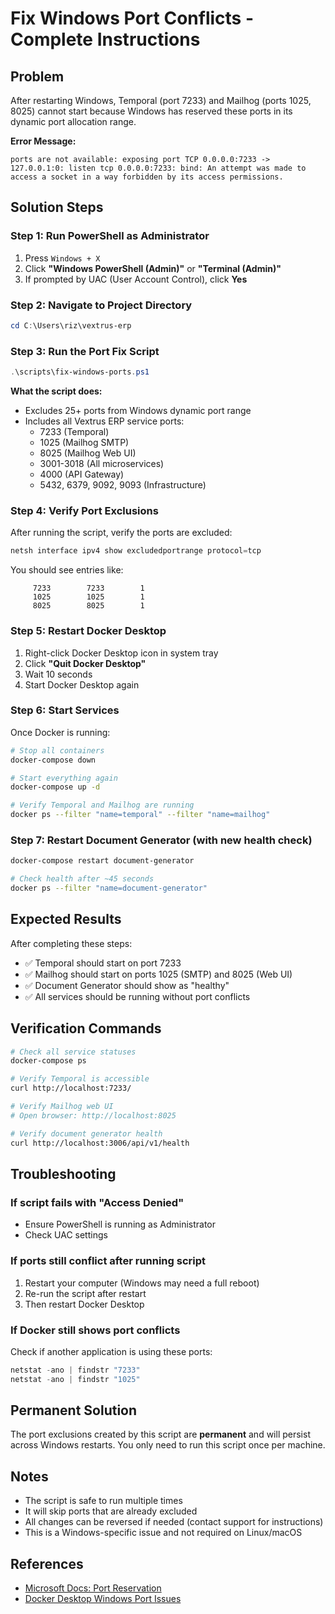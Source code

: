 # Fix Windows Port Conflicts - Complete Instructions

## Problem
After restarting Windows, Temporal (port 7233) and Mailhog (ports 1025, 8025) cannot start because Windows has reserved these ports in its dynamic port allocation range.

**Error Message:**
```
ports are not available: exposing port TCP 0.0.0.0:7233 -> 127.0.0.1:0: listen tcp 0.0.0.0:7233: bind: An attempt was made to access a socket in a way forbidden by its access permissions.
```

## Solution Steps

### Step 1: Run PowerShell as Administrator

1. Press `Windows + X`
2. Click **"Windows PowerShell (Admin)"** or **"Terminal (Admin)"**
3. If prompted by UAC (User Account Control), click **Yes**

### Step 2: Navigate to Project Directory

```powershell
cd C:\Users\riz\vextrus-erp
```

### Step 3: Run the Port Fix Script

```powershell
.\scripts\fix-windows-ports.ps1
```

**What the script does:**
- Excludes 25+ ports from Windows dynamic port range
- Includes all Vextrus ERP service ports:
  - 7233 (Temporal)
  - 1025 (Mailhog SMTP)
  - 8025 (Mailhog Web UI)
  - 3001-3018 (All microservices)
  - 4000 (API Gateway)
  - 5432, 6379, 9092, 9093 (Infrastructure)

### Step 4: Verify Port Exclusions

After running the script, verify the ports are excluded:

```powershell
netsh interface ipv4 show excludedportrange protocol=tcp
```

You should see entries like:
```
     7233        7233        1
     1025        1025        1
     8025        8025        1
```

### Step 5: Restart Docker Desktop

1. Right-click Docker Desktop icon in system tray
2. Click **"Quit Docker Desktop"**
3. Wait 10 seconds
4. Start Docker Desktop again

### Step 6: Start Services

Once Docker is running:

```bash
# Stop all containers
docker-compose down

# Start everything again
docker-compose up -d

# Verify Temporal and Mailhog are running
docker ps --filter "name=temporal" --filter "name=mailhog"
```

### Step 7: Restart Document Generator (with new health check)

```bash
docker-compose restart document-generator

# Check health after ~45 seconds
docker ps --filter "name=document-generator"
```

## Expected Results

After completing these steps:
- ✅ Temporal should start on port 7233
- ✅ Mailhog should start on ports 1025 (SMTP) and 8025 (Web UI)
- ✅ Document Generator should show as "healthy"
- ✅ All services should be running without port conflicts

## Verification Commands

```bash
# Check all service statuses
docker-compose ps

# Verify Temporal is accessible
curl http://localhost:7233/

# Verify Mailhog web UI
# Open browser: http://localhost:8025

# Verify document generator health
curl http://localhost:3006/api/v1/health
```

## Troubleshooting

### If script fails with "Access Denied"
- Ensure PowerShell is running as Administrator
- Check UAC settings

### If ports still conflict after running script
1. Restart your computer (Windows may need a full reboot)
2. Re-run the script after restart
3. Then restart Docker Desktop

### If Docker still shows port conflicts
Check if another application is using these ports:
```powershell
netstat -ano | findstr "7233"
netstat -ano | findstr "1025"
```

## Permanent Solution

The port exclusions created by this script are **permanent** and will persist across Windows restarts. You only need to run this script once per machine.

## Notes

- The script is safe to run multiple times
- It will skip ports that are already excluded
- All changes can be reversed if needed (contact support for instructions)
- This is a Windows-specific issue and not required on Linux/macOS

## References

- [Microsoft Docs: Port Reservation](https://docs.microsoft.com/en-us/troubleshoot/windows-server/networking/configure-excluded-port-range)
- [Docker Desktop Windows Port Issues](https://github.com/docker/for-win/issues/3171)

